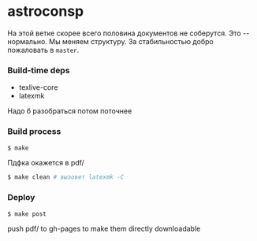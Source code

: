 # astroconsp

На этой ветке скорее всего половина документов не соберутся.
Это -- нормально. Мы меняем структуру. За стабильностью добро пожаловать в `master`.

### Build-time deps
- texlive-core
- latexmk

Надо б разобраться потом поточнее

### Build process

```sh
$ make 
```

Пдфка окажется в pdf/

```sh 
$ make clean # вызовет latexmk -C
```


### Deploy 

```sh
$ make post
```
push pdf/ to gh-pages to make them directly downloadable 
